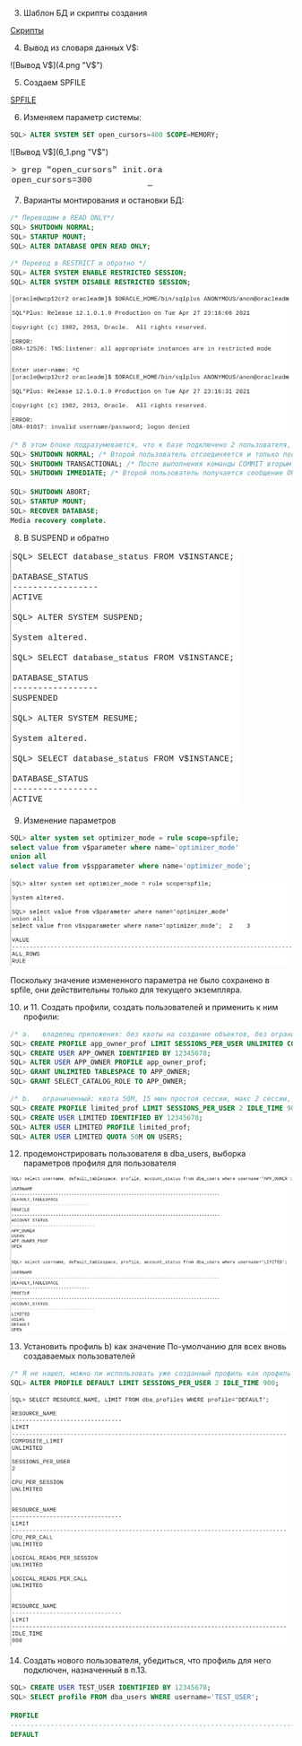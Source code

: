 3. Шаблон БД и скрипты создания

[Скрипты](scripts.zip)

4. Вывод из словаря данных V$:

![Вывод V$](4.png "V$")

5. Создаем SPFILE 

[SPFILE](spfileoracleadm.ora)

6. Изменяем параметр системы:
```SQL
SQL> ALTER SYSTEM SET open_cursors=400 SCOPE=MEMORY;
```

![Вывод V$](6_1.png "V$")

![Cat init.ora](6_2.png "init.ora")

7. Варианты монтирования и остановки БД:
```SQL
/* Переводим в READ ONLY*/
SQL> SHUTDOWN NORMAL;
SQL> STARTUP MOUNT;
SQL> ALTER DATABASE OPEN READ ONLY;
```

```SQL
/* Перевод в RESTRICT и обратно */
SQL> ALTER SYSTEM ENABLE RESTRICTED SESSION;
SQL> ALTER SYSTEM DISABLE RESTRICTED SESSION;
```

![Result](7b.png "result")

```SQL
/* В этом блоке подразумевается, что к базе подключено 2 пользователя, от одного выполняются команды SHUTDOWN, а действия второго помечены в комментарии */
SQL> SHUTDOWN NORMAL; /* Второй пользователь отсоединяется и только после этого база выключается */
SQL> SHUTDOWN TRANSACTIONAL; /* После выполнения команды COMMIT вторым пользователем экземпляр отключается */
SQL> SHUTDOWN IMMEDIATE; /* Второй пользователь получается сообщение ORA-12152: TNS: Unable to send break message. */

SQL> SHUTDOWN ABORT;
SQL> STARTUP MOUNT;
SQL> RECOVER DATABASE;
Media recovery complete.
```

8. В SUSPEND и обратно

![Suspend](8.png "Suspend")

9. Изменение параметров
```SQL
SQL> alter system set optimizer_mode = rule scope=spfile;
select value from v$parameter where name='optimizer_mode'
union all
select value from v$spparameter where name='optimizer_mode';
```

![optimizer](9.png "optimizer")

Поскольку значение измененного параметра не было сохранено в spfile, они действительны только для текущего экземпляра.

10. и 11. Создать профили, создать пользователей и применить к ним профили:
```SQL
/* a.	владелец приложения: без квоты на создание объектов, без ограничений по времени сессии,  количеству сессий, роли для просмотра словаря данных и динамических представлений */
SQL> CREATE PROFILE app_owner_prof LIMIT SESSIONS_PER_USER UNLIMITED CONNECT_TIME UNLIMITED;
SQL> CREATE USER APP_OWNER IDENTIFIED BY 12345678;
SQL> ALTER USER APP_OWNER PROFILE app_owner_prof;
SQL> GRANT UNLIMITED TABLESPACE TO APP_OWNER;
SQL> GRANT SELECT_CATALOG_ROLE TO APP_OWNER;
```

```SQL
/* b.	ограниченный: квота 50М, 15 мин простоя сессии, макс 2 сессии, без доступа к словарю данных */
SQL> CREATE PROFILE limited_prof LIMIT SESSIONS_PER_USER 2 IDLE_TIME 900;
SQL> CREATE USER LIMITED IDENTIFIED BY 12345678;
SQL> ALTER USER LIMITED PROFILE limited_prof;
SQL> ALTER USER LIMITED QUOTA 50M ON USERS;
```

12. продемонстрировать пользователя в dba_users, выборка параметров профиля для пользователя

![Users](12.png "Users")

13. Установить профиль b) как значение По-умолчанию для всех вновь создаваемых пользователей
```SQL
/* Я не нашел, можно ли использовать уже созданный профиль как профиль по-умолчанию, поэтому просто установил те же параметры */
SQL> ALTER PROFILE DEFAULT LIMIT SESSIONS_PER_USER 2 IDLE_TIME 900;
```

![Profile](13.png "Profile")

14. Создать  нового пользователя, убедиться, что профиль для него подключен, назначенный в п.13.

```SQL
SQL> CREATE USER TEST_USER IDENTIFIED BY 12345678;
SQL> SELECT profile FROM dba_users WHERE username='TEST_USER';

PROFILE
--------------------------------------------------------------------------------
DEFAULT
```


